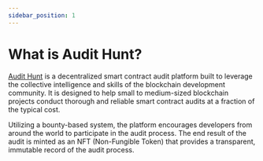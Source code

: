 ```yaml
---
sidebar_position: 1
---
```


# What is Audit Hunt?

[Audit Hunt](https://audithunt.xyz/) is a decentralized smart contract audit platform built to leverage the collective intelligence and skills of the blockchain development community. It is designed to help small to medium-sized blockchain projects conduct thorough and reliable smart contract audits at a fraction of the typical cost.

Utilizing a bounty-based system, the platform encourages developers from around the world to participate in the audit process. The end result of the audit is minted as an NFT (Non-Fungible Token) that provides a transparent, immutable record of the audit process.
